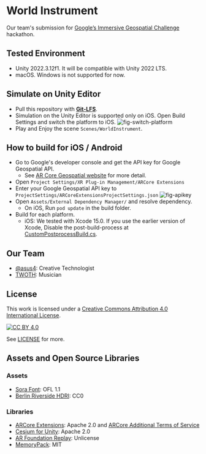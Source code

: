 # World Instrument

Our team's submission for [Google’s Immersive Geospatial Challenge](https://googlesimmersive.devpost.com/) hackathon.

## Tested Environment

- Unity 2022.3.12f1. It will be compatible with Unity 2022 LTS.
- macOS. Windows is not supported for now.

## Simulate on Unity Editor

- Pull this repository with **[Git-LFS](https://git-lfs.com/)**.
- Simulation on the Unity Editor is supported only on iOS. Open Build Settings and switch the platform to iOS.
  ![fig-switch-platform](https://github.com/asus4/WorldInstrument/assets/357497/2bbcb90a-5f6f-4d2a-87a1-65db73f74a36)
- Play and Enjoy the scene `Scenes/WorldInstrument`.

## How to build for iOS / Android

- Go to Google's developer console and get the API key for Google Geospatial API.
  - See [AR Core Geospatial website](https://developers.google.com/ar/develop/ios/geospatial/enable) for more detail.
- Open `Project Settings/XR Plug-in Management/ARCore Extensions`
- Enter your Google Geospatial API key to `ProjectSettings/ARCoreExtensionsProjectSettings.json`
  ![fig-apikey](https://github.com/asus4/WorldInstrument/assets/357497/6c6beadc-3c74-4cd4-92fa-95f82571bf7f)
- Open `Assets/External Dependency Manager/` and resolve dependency.
  - On iOS, Run `pod update` in the build folder.
- Build for each platform.
  - iOS: We tested with Xcode 15.0. If you use the earlier version of Xcode, Disable the post-build-process at [CustomPostprocessBuild.cs](https://github.com/asus4/WorldInstrument/blob/main/Assets/Scripts/Editor/CustomPostprocessBuild.cs).

## Our Team

- [@asus4](https://github.com/asus4): Creative Technologist
- [TWOTH](https://twoth.bandcamp.com/): Musician

## License

This work is licensed under a [Creative Commons Attribution 4.0 International License][cc-by].

[![CC BY 4.0][cc-by-image]][cc-by]

[cc-by]: http://creativecommons.org/licenses/by/4.0/
[cc-by-image]: https://i.creativecommons.org/l/by/4.0/88x31.png

See [LICENSE](https://github.com/asus4/WorldInstrument/blob/main/LICENSE) for more.

## Assets and Open Source Libraries

### Assets

- [Sora Font](https://fonts.google.com/specimen/Sora/about): OFL 1.1
- [Berlin Riverside HDRI](https://hdri-haven.com/hdri/berlin-riverside): CC0

### Libraries

- [ARCore Extensions](https://github.com/google-ar/arcore-unity-extensions): Apache 2.0 and [ARCore Additional Terms of Service](https://developers.google.com/ar/develop/terms)
- [Cesium for Unity](https://github.com/CesiumGS/cesium-unity): Apache 2.0
- [AR Foundation Replay](https://github.com/asus4/ARFoundationReplay): Unlicense
- [MemoryPack](https://github.com/Cysharp/MemoryPack): MIT
